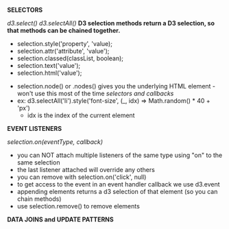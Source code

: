 __SELECTORS__

*d3.select()*
*d3.selectAll()*
  __D3 selection methods return a D3 selection, so that methods can be chained together.__
  * selection.style('property', 'value);
  * selection.attr('attribute', 'value');
  * selection.classed(classList, boolean);
  * selection.text('value');
  * selection.html('value');
  <!-- all the above work as "getters" if you don't pass a value -->
  * selection.node() or .nodes() gives you the underlying HTML element - won't   use this most of the time
*selectors and callbacks*
  * ex: d3.selectAll('li').style('font-size', (_, idx) => Math.random() * 40 + 'px')
    - idx is the index of the current element



__EVENT LISTENERS__

*selection.on(eventType, callback)*
  * you can NOT attach multiple listeners of the same type using "on" to the same selection
  * the last listener attached will override any others
  * you can remove with selection.on('click', null)
  * to get access to the event in an event handler callback we use d3.event
  * appending elements returns a d3 selection of that element (so you can chain methods)
  * use selection.remove() to remove elements



__DATA JOINS and UPDATE PATTERNS__